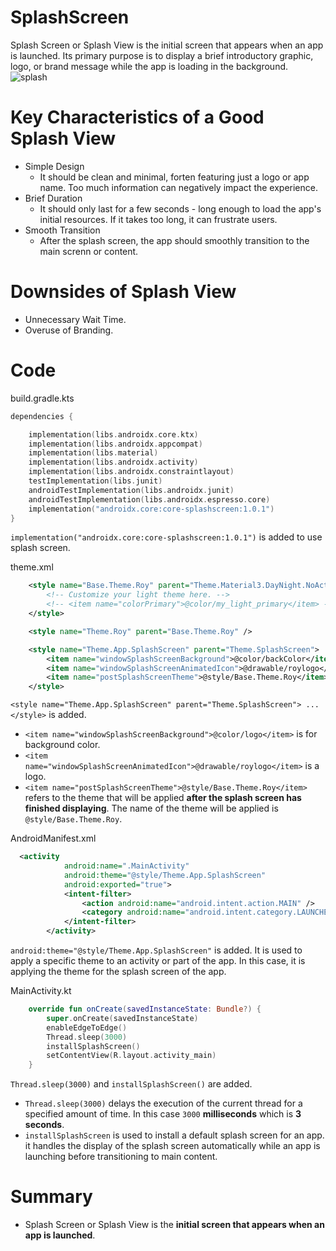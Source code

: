 # SplashScreen
Splash Screen or Splash View is the initial screen that appears when an app is launched. Its primary purpose is to display a brief introductory graphic, logo, or brand message while the app is loading in the background.
![splash](https://github.com/user-attachments/assets/cad57f35-bb0d-42ca-840c-f2e8425e49c7)

# Key Characteristics of a Good Splash View
- Simple Design
  - It should be clean and minimal, forten featuring just a logo or app name. Too much information can negatively impact the experience.
- Brief Duration
  - It should only last for a few seconds - long enough to load the app's initial resources. If it takes too long, it can frustrate users.
- Smooth Transition
  - After the splash screen, the app should smoothly transition to the main screnn or content.

# Downsides of Splash View
- Unnecessary Wait Time.
- Overuse of Branding.

# Code
build.gradle.kts
```kts
dependencies {

    implementation(libs.androidx.core.ktx)
    implementation(libs.androidx.appcompat)
    implementation(libs.material)
    implementation(libs.androidx.activity)
    implementation(libs.androidx.constraintlayout)
    testImplementation(libs.junit)
    androidTestImplementation(libs.androidx.junit)
    androidTestImplementation(libs.androidx.espresso.core)
    implementation("androidx.core:core-splashscreen:1.0.1")
}
```
`implementation("androidx.core:core-splashscreen:1.0.1")` is added to use splash screen.

theme.xml
```xml
    <style name="Base.Theme.Roy" parent="Theme.Material3.DayNight.NoActionBar">
        <!-- Customize your light theme here. -->
        <!-- <item name="colorPrimary">@color/my_light_primary</item> -->
    </style>

    <style name="Theme.Roy" parent="Base.Theme.Roy" />

    <style name="Theme.App.SplashScreen" parent="Theme.SplashScreen">
        <item name="windowSplashScreenBackground">@color/backColor</item>
        <item name="windowSplashScreenAnimatedIcon">@drawable/roylogo</item>
        <item name="postSplashScreenTheme">@style/Base.Theme.Roy</item>
    </style>
```
`<style name="Theme.App.SplashScreen" parent="Theme.SplashScreen"> ... </style>` is added.
  - `<item name="windowSplashScreenBackground">@color/logo</item>` is for background color.
  - `<item name="windowSplashScreenAnimatedIcon">@drawable/roylogo</item>` is a logo.
  - `<item name="postSplashScreenTheme">@style/Base.Theme.Roy</item>` refers to the theme that will be applied **after the splash screen has finished displaying**. The name of the theme will be applied is `@style/Base.Theme.Roy`.

AndroidManifest.xml
```xml
  <activity
            android:name=".MainActivity"
            android:theme="@style/Theme.App.SplashScreen"
            android:exported="true">
            <intent-filter>
                <action android:name="android.intent.action.MAIN" />
                <category android:name="android.intent.category.LAUNCHER" />
            </intent-filter>
        </activity>
```
`android:theme="@style/Theme.App.SplashScreen"` is added. It is used to apply a specific theme to an activity or part of the app. In this case, it is applying the theme for the splash screen of the app.

MainActivity.kt
```kt
    override fun onCreate(savedInstanceState: Bundle?) {
        super.onCreate(savedInstanceState)
        enableEdgeToEdge()
        Thread.sleep(3000)
        installSplashScreen()
        setContentView(R.layout.activity_main)
    }
```
`Thread.sleep(3000)` and `installSplashScreen()` are added.
- `Thread.sleep(3000)` delays the execution of the current thread for a specified amount of time. In this case `3000` **milliseconds** which is **3 seconds**.
- `installSplashScreen` is used to install a default splash screen for an app. it handles the display of the splash screen automatically while an app is launching before transitioning to main content.
    
# Summary
- Splash Screen or Splash View is the **initial screen that appears when an app is launched**.
